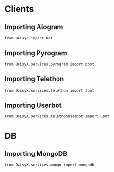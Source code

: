# Clients
## Importing Aiogram
```python3
from DaisyX import bot
```

## Importing Pyrogram
```python3
from DaisyX.services.pyrogram import pbot
```
## Importing Telethon
```python3
from DaisyX.services.telethon import tbot
```
## Importing Userbot
```python3
from DaisyX.services.telethonuserbot import ubot
```

# DB
## Importing MongoDB
```python3
from DaisyX.services.mongo import mongodb
```
